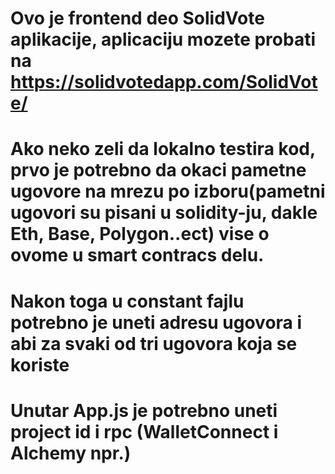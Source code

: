 # Ovo je frontend deo SolidVote aplikacije, aplicaciju mozete probati na  https://solidvotedapp.com/SolidVote/

# Ako neko zeli da lokalno testira kod, prvo je potrebno da okaci pametne ugovore na mrezu po izboru(pametni ugovori su pisani u solidity-ju, dakle Eth, Base, Polygon..ect) vise o ovome u smart contracs  delu. 
# Nakon toga u constant fajlu potrebno je uneti adresu ugovora i abi za svaki od tri ugovora koja se koriste
# Unutar App.js je potrebno uneti project id i rpc (WalletConnect i Alchemy npr.) 
